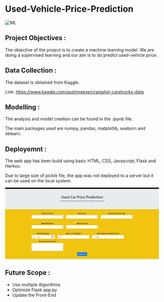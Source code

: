 # Used-Vehicle-Price-Prediction

![ML](https://img.shields.io/badge/ML-Regression-blue.svg) 

## Project Objectives :
The objective of the project is to create a machine learning model. We are doing a supervised learning and our aim is to do predict used-vehicle price.

## Data Collection :
The dataset is obtained from Kaggle. 

Link: https://www.kaggle.com/austinreese/craigslist-carstrucks-data

## Modelling :
The analysis and model creation can be found in the .ipynb file. 

The main packages used are numpy, pandas, matplotlib, seaborn and sklearn.  

## Deployemnt :
The web app has been build using basic HTML, CSS, Javascript, Flask and Herkou.

Due to large size of pickle file, the app was not deployed to a server but it can be used on the local system.

![ML](Screenshots/UsedCarPricePrediction.JPG)

## Future Scope :
* Use multiple Algorithms
* Optimize Flask app.py
* Update the Front-End 
